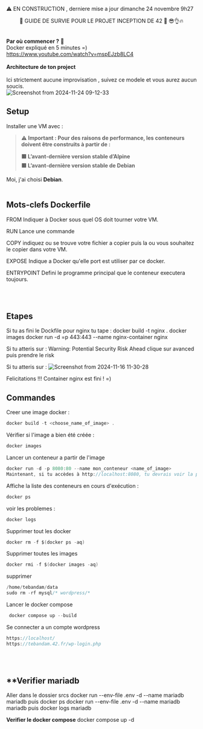 ⚠️ EN CONSTRUCTION , derniere mise a jour dimanche 24 novembre 9h27

<div align="center">
🔴 GUIDE DE SURVIE POUR LE PROJET INCEPTION DE 42 🔴 😎👌🔥
</div>


<br>

**Par où commencer ?** 🤔
<br>
Docker expliqué en 5 minutes =)
<br>
https://www.youtube.com/watch?v=mspEJzb8LC4
<br>
<br>
**Architecture de ton project**
<br>
<br>
Ici strictement aucune improvisation , suivez ce modele et vous aurez aucun soucis. 
<br>
![Screenshot from 2024-11-24 09-12-33](https://github.com/user-attachments/assets/b255ed98-da71-4837-8276-03b67095d7ae)
<br>

## **Setup**

Installer une VM avec :

> **⚠️ Important : Pour des raisons de performance, les conteneurs doivent être construits à partir de :**
>
> **🟥 L’avant-dernière version stable d’Alpine**  
> **🟥 L’avant-dernière version stable de Debian**

Moi, j'ai choisi **Debian**.
<br>
<br>


## **Mots-clefs Dockerfile**

FROM Indiquer à Docker sous quel OS doit tourner votre VM. 

RUN Lance une commande

COPY indiquez ou se trouve votre fichier a copier puis la ou vous souhaitez le copier dans votre VM.

EXPOSE Indique a Docker qu'elle port est utiliser par ce docker.

ENTRYPOINT Defini le programme principal que le conteneur executera toujours.

<br>
<br>

## **Etapes**

Si tu as fini le Dockfile pour nginx
tu tape : 
docker build -t nginx .
docker images 
docker run -d =p 443:443 --name nginx-container nginx 

Si tu atteris sur :
Warning: Potential Security Risk Ahead
clique sur avanced puis prendre le risk 

Si tu atteris sur :
![Screenshot from 2024-11-16 11-30-28](https://github.com/user-attachments/assets/cedd2ba3-3b1f-4b51-a56f-0e76a89f986c)

Felicitations !!! Container nginx est fini ! =)


## **Commandes**

Creer une image docker :

```c
docker build -t <choose_name_of_image> .
```

Vérifier  si l'image a bien été créée :

```c
docker images
```

Lancer un conteneur a partir de l'image

```c
docker run -d -p 8080:80 --name mon_conteneur <name_of_image>
Maintenant, si tu accèdes à http://localhost:8080, tu devrais voir la page d'accueil de NGINX !
```

Affiche la liste des conteneurs en cours d'exécution :

```c
docker ps
```
voir les problemes : 

```c
docker logs
```
Supprimer tout les docker

```c
docker rm -f $(docker ps -aq)
```

Supprimer toutes les images

```c
docker rmi -f $(docker images -aq)
```

supprimer 
```c
/home/tebandam/data
sudo rm -rf mysql/* wordpress/*      
```

Lancer le docker compose
```c
 docker compose up --build   
```

Se connecter a un compte wordpress
```c
https://localhost/
https://tebandam.42.fr/wp-login.php
```
<br>
<br>

## **Verifier mariadb 

Aller dans le dossier srcs 
docker run --env-file .env -d --name mariadb mariadb
puis docker ps 
docker run --env-file .env -d --name mariadb mariadb
puis
docker logs mariadb

**Verifier le docker compose** 
docker compose up -d





